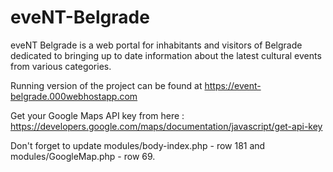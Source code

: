 # eveNT-Belgrade
eveNT Belgrade is a web portal for inhabitants and visitors of Belgrade dedicated to bringing up to date information about the latest cultural events from various categories.

Running version of the project can be found at https://event-belgrade.000webhostapp.com

Get your Google Maps API key from here : https://developers.google.com/maps/documentation/javascript/get-api-key

Don't forget to update modules/body-index.php - row 181 and modules/GoogleMap.php - row 69.
